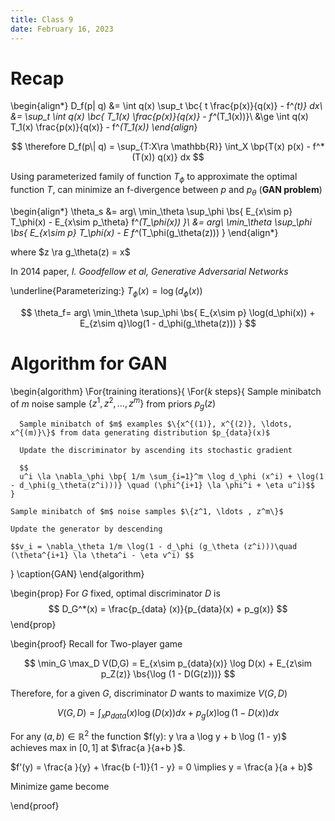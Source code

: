 ```yaml
---
title: Class 9
date: February 16, 2023
---
```


# Recap

\begin{align*}
  D_f(p\| q) &= \int q(x) \sup_t \bc{ t \frac{p(x)}{q(x)} - f^*(t)} dx\\
  &= \sup_t \int q(x) \bc{ T_1(x) \frac{p(x)}{q(x)} - f^*(T_1(x))}\\
  &\ge \int q(x) T_1(x) \frac{p(x)}{q(x)} - f^*(T_1(x))
\end{align*}

$$
\therefore D_f(p\| q) = \sup_{T:X\ra \mathbb{R}} \int_X \bp{T(x) p(x) - f^*(T(x)) q(x)} dx
$$ 

Using parameterized family of function $T_\phi$ to approximate the optimal function $T$, can minimize an f-divergence between $p$ and $p_\theta$ (**GAN problem**) 

\begin{align*}
\theta_s &= arg\ \min_\theta \sup_\phi \bs{ E_{x\sim p} T_\phi(x) - E_{x\sim p_\theta} f^*(T_\phi(x)) }\\
&= arg\ \min_\theta \sup_\phi \bs{ E_{x\sim p} T_\phi(x) - E f^*(T_\phi(g_\theta(z))) } 
\end{align*}

where $z \ra g_\theta(z) = x$

In 2014 paper, *I. Goodfellow et al, Generative Adversarial Networks*

\underline{Parameterizing:} $T_\phi(x) = \log (d_\phi(x))$

$$
\theta_f= arg\ \min_\theta \sup_\phi \bs{ E_{x\sim p} \log(d_\phi(x)) + E_{z\sim q}\log(1 - d_\phi(g_\theta(z))) } 
$$

# Algorithm for GAN

\begin{algorithm}
  \For{training iterations}{
    \For{$k$ steps}{
      Sample minibatch of $m$ noise sample $\{z^1, z^2, \ldots, z^m\}$ from priors $p_g(z)$

      Sample minibatch of $m$ examples $\{x^{(1)}, x^{(2)}, \ldots, x^{(m)}\}$ from data generating distribution $p_{data}(x)$ 
      
      Update the discriminator by ascending its stochastic gradient

      $$
      u^i \la \nabla_\phi \bp{ 1/m \sum_{i=1}^m \log d_\phi (x^i) + \log(1 - d_\phi(g_\theta(z^i)))} \quad (\phi^{i+1} \la \phi^i + \eta u^i)$$
    }

    Sample minibatch of $m$ noise samples $\{z^1, \ldots , z^m\}$
    
    Update the generator by descending 

    $$v_i = \nabla_\theta 1/m \log(1 - d_\phi (g_\theta (z^i)))\quad (\theta^{i+1} \la \theta^i - \eta v^i) $$

  }
  \caption{GAN}
\end{algorithm}


\begin{prop}
  For $G$ fixed, optimal discriminator $D$ is
  $$
  D_G^*(x) = \frac{p_{data} (x)}{p_{data}(x) + p_g(x)}
  $$ 
\end{prop}

\begin{proof}
  Recall for Two-player game
  
  $$
  \min_G \max_D V(D,G) = E_{x\sim p_{data}(x)} \log D(x) + E_{z\sim p_Z(z)} \bs{\log (1 - D(G(z)))}
  $$ 

  Therefore, for a given $G$, discriminator $D$ wants to maximize $V(G,D)$ 

  $$
  V(G,D) = \int_x p_{data}(x) \log(D(x)) dx + p_g (x) \log(1 - D(x)) dx
  $$ 

  For any $(a,b) \in \mathbb{R}^2$ the function $f(y): y \ra a \log y + b \log (1 - y)$ achieves max in $[0,1]$ at $\frac{a }{a+b }$.

  $f'(y) = \frac{a }{y} + \frac{b (-1)}{1 - y} = 0 \implies y = \frac{a }{a + b}$

  Minimize game become


\end{proof}
